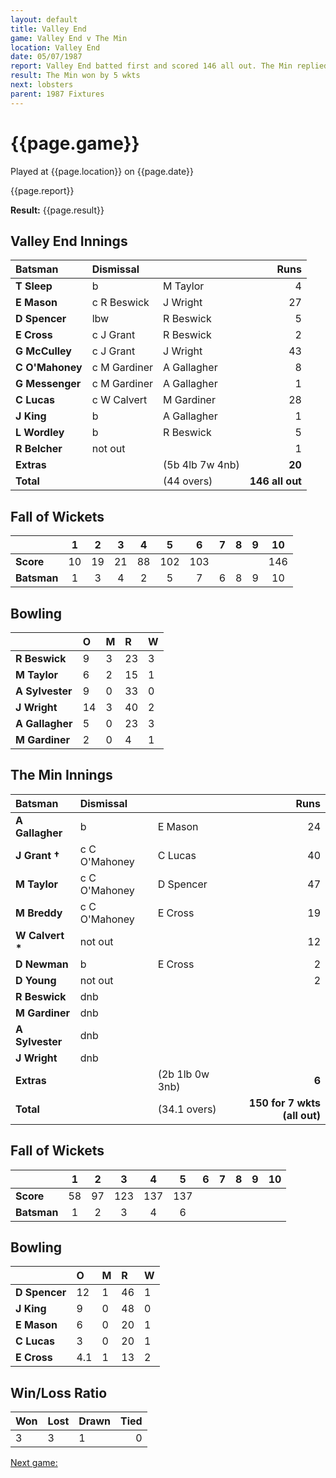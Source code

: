 ```yaml
---
layout: default
title: Valley End
game: Valley End v The Min
location: Valley End
date: 05/07/1987
report: Valley End batted first and scored 146 all out. The Min replied with 150 for 5 wkts
result: The Min won by 5 wkts
next: lobsters
parent: 1987 Fixtures
---
```


# {{page.game}}

Played at {{page.location}} on {{page.date}}

{{page.report}}

**Result:** {{page.result}}

## Valley End Innings

| Batsman | Dismissal |  | Runs |
|:---|:---|---|---:|
| **T Sleep** | b | M Taylor | 4 | 
| **E Mason** | c R Beswick | J Wright | 27 | 
| **D Spencer** | lbw | R Beswick | 5 |
| **E Cross** | c J Grant | R Beswick | 2 | 
| **G McCulley** | c J Grant | J Wright | 43 | 
| **C O'Mahoney** | c M Gardiner | A Gallagher  | 8 |
| **G Messenger** | c M Gardiner | A Gallagher | 1 | 
| **C Lucas** | c W Calvert | M Gardiner | 28 |
| **J King** | b | A Gallagher | 1 |  
| **L Wordley** | b | R Beswick | 5 | 
| **R Belcher** | not out |  | 1 |
| **Extras** | | (5b 4lb 7w 4nb) | **20** | 
| **Total** | | (44 overs) | ****146 all out**** | 

## Fall of Wickets

| | 1 | 2 | 3 | 4 | 5 | 6 | 7 | 8 | 9 | 10 |
|---|:---:|:---:|:---:|:---:|:---:|:---:|:---:|:---:|:---:|:---:|
| **Score** | 10 | 19 | 21 | 88 | 102 | 103 |  |  |  | 146 |
| **Batsman** | 1 | 3 | 4 | 2 | 5 | 7 | 6 | 8 | 9 | 10 |

## Bowling

| | O | M | R | W |
|---|:---|:---|:---|:---|
| **R Beswick** | 9 | 3 | 23 | 3 | 
| **M Taylor** | 6 | 2 | 15 | 1 | 
| **A Sylvester** | 9 | 0 | 33 | 0 | 
| **J Wright** | 14 | 3 | 40 | 2 | 
| **A Gallagher** | 5 | 0 | 23 | 3 |
| **M Gardiner** | 2 | 0 | 4 | 1 |

## The Min Innings

| Batsman | Dismissal |  | Runs |
|:---|:---|---|---:|
| **A Gallagher** | b | E Mason | 24 | 
| **J Grant &#8224;** | c C O'Mahoney | C Lucas | 40 | 
| **M Taylor** | c C O'Mahoney | D Spencer | 47 | 
| **M Breddy** | c C O'Mahoney | E Cross | 19 | 
| **W Calvert &#42;** | not out |   | 12 | 
| **D Newman** | b  | E Cross | 2 | 
| **D Young** | not out |  | 2 |
| **R Beswick** | dnb  |  |  | 
| **M Gardiner** | dnb  |  |  | 
| **A Sylvester** | dnb |  |  | 
| **J Wright** | dnb |  |  |
| **Extras** | | (2b 1lb 0w 3nb) | **6** | 
| **Total** | | (34.1 overs) | ****150 for 7 wkts (all out)**** | 

## Fall of Wickets

| | 1 | 2 | 3 | 4 | 5 | 6 | 7 | 8 | 9 | 10 |
|---|:---:|:---:|:---:|:---:|:---:|:---:|:---:|:---:|:---:|:---:|
| **Score** | 58 | 97 | 123 | 137 | 137 |  |  |  |  |  | 
| **Batsman** | 1 | 2 | 3 | 4 | 6 |  |  |  |  |  | 

## Bowling

| | O | M | R | W |
|---|:---|:---|:---|:---|
| **D Spencer** | 12 | 1 | 46 | 1 | 
| **J King** | 9 | 0 | 48 | 0 | 
| **E Mason** | 6 | 0 | 20 | 1 |
| **C Lucas** | 3 | 0 | 20 | 1 |
| **E Cross** | 4.1 | 1 | 13 | 2 |

## Win/Loss Ratio

| Won | Lost | Drawn | Tied |
|:---|:---|:---|---:|
| 3 | 3 | 1 | 0 |

[Next game:]({{page.next}})